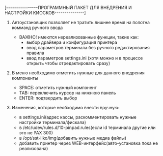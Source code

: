 [----------------ПРОГРАММНЫЙ ПАКЕТ ДЛЯ ВНЕДРЕНИЯ И НАСТРОЙКИ КИОСКОВ---------------]

1. Автоустановщик позволяет не тратить лишнее время на полотна комманд ручного ввода
    - ВАЖНО!
    имеются нереализованные функции, такие как:
        - выбор драйвера и конфигурация принтера
        - ввод параметров терминала без ручного редактирования правила 
        - ввод параметров settings.ini (хотя можно и в процессе открыть
                                        чтобы отредактировать сразу)

2. В меню необходимо отметить нужные для данного внедрения компоненты
    - SPACE: отметить нужный компонент
    - TAB: переключить курсор на нижнюю панель
    - ENTER: подтвердить выбор

3. Изменения, которые необходимо внести вручную:
    - в settings.ini(адрес кассы, раскомментировать нужные настройки терминала/фискала)
    - в /etc/udev/rules.d/10-pinpad.rules(если id терминала другие или это не PAX 300)
    - в /opt/sst-iiko/img(добавить нужные медиа файлы)
    - добавить принтер через WEB-интерфейс(авто-установка пока не реализована)